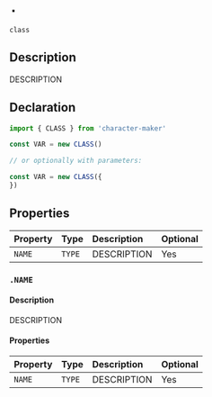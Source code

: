# `.`

`class `

## Description

DESCRIPTION

## Declaration

```js
import { CLASS } from 'character-maker'

const VAR = new CLASS()

// or optionally with parameters:

const VAR = new CLASS({
})
```

## Properties

| Property | Type     | Description | Optional |
| :------- | :------- | :---------- | :------- |
| `NAME`   | `TYPE`   | DESCRIPTION | Yes      |

### `.NAME`

#### Description

DESCRIPTION

#### Properties

| Property | Type     | Description | Optional |
| :------- | :------- | :---------- | :------- |
| `NAME`   | `TYPE`   | DESCRIPTION | Yes      |
